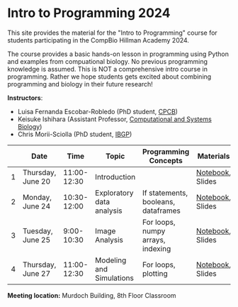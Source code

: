 # Intro to Programming 2024

This site provides the material for the "Intro to Programming" course for students participating in the CompBio Hillman Academy 2024.

The course provides a basic hands-on lesson in programming using Python and examples from compuational biology. No previous programming knowledge is assumed. This is NOT a comprehensive intro course in programming. Rather we hope students gets excited about combining programming and biology in their future research!

**Instructors**:

 -	Luisa Fernanda Escobar-Robledo (PhD student, [CPCB](https://www.compbio.cmu.edu/))
 - Keisuke Ishihara (Assistant Professor, [Computational and Systems Biology](https://www.csb.pitt.edu/))
 - Chris Morii-Sciolla (PhD student, [IBGP](https://www.gradbiomed.pitt.edu/))

|      | Date              | Time        | Topic                     | Programming Concepts                | Materials              |
| ---- | ----------------- | ----------- | ------------------------- | ----------------------------------- | ---------------------- |
| 1    | Thursday, June 20 | 11:00-12:30 | Introduction              |                                     | [Notebook](https://colab.research.google.com/drive/1C2j5L3Utm9yFWAL_RpIGMmmbCjdsnyym?usp=sharing), Slides |
| 2    | Monday, June 24   | 10:30-12:00 | Exploratory data analysis | If statements, booleans, dataframes | [Notebook](https://colab.research.google.com/drive/1DfDGHfPsEDTdhgxAtR7B0nlKMTIQ4ovX?usp=sharing), Slides |
| 3    | Tuesday, June 25  | 9:00-10:30  | Image Analysis            | For loops, numpy arrays, indexing   |[Notebook](https://colab.research.google.com/drive/1DfDGHfPsEDTdhgxAtR7B0nlKMTIQ4ovX#scrollTo=D3iCuOIqSit7), Slides |
| 4    | Thursday, June 27 | 11:00-12:30 | Modeling and Simulations  | For loops, plotting                 |[Notebook](https://colab.research.google.com/drive/1Z_1n0V92YvV5C33_Yui2wo0yJpFlQCrR?usp=sharing), Slides |


**Meeting location:** Murdoch Building, 8th Floor Classroom
